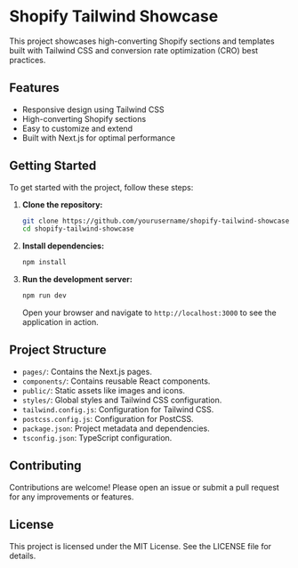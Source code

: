 # Shopify Tailwind Showcase

This project showcases high-converting Shopify sections and templates built with Tailwind CSS and conversion rate optimization (CRO) best practices.

## Features

- Responsive design using Tailwind CSS
- High-converting Shopify sections
- Easy to customize and extend
- Built with Next.js for optimal performance

## Getting Started

To get started with the project, follow these steps:

1. **Clone the repository:**

   ```bash
   git clone https://github.com/yourusername/shopify-tailwind-showcase.git
   cd shopify-tailwind-showcase
   ```

2. **Install dependencies:**

   ```bash
   npm install
   ```

3. **Run the development server:**

   ```bash
   npm run dev
   ```

   Open your browser and navigate to `http://localhost:3000` to see the application in action.

## Project Structure

- `pages/`: Contains the Next.js pages.
- `components/`: Contains reusable React components.
- `public/`: Static assets like images and icons.
- `styles/`: Global styles and Tailwind CSS configuration.
- `tailwind.config.js`: Configuration for Tailwind CSS.
- `postcss.config.js`: Configuration for PostCSS.
- `package.json`: Project metadata and dependencies.
- `tsconfig.json`: TypeScript configuration.

## Contributing

Contributions are welcome! Please open an issue or submit a pull request for any improvements or features.

## License

This project is licensed under the MIT License. See the LICENSE file for details.